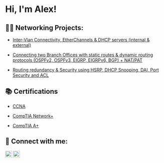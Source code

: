 <h1>Hi, I'm Alex!</h1>

<h2>👨‍💻 Networking Projects:</h2>

- [Inter-Vlan Connectivity, EtherChannels & DHCP servers (internal & external)](https://github.com/ConstantinAlexandruOneata/NetworkingProjects/blob/main/Inter-Vlan%20Connectivity%2C%20EtherChannels%20%26%20DHCP%20servers%20(internal%20%26%20external).md)

- [Connecting two Branch Offices with static routes & dynamic routing protocols (OSPFv2, OSPFv3, EIGRP, EIGRPv6, BGP) + NAT/PAT](https://github.com/ConstantinAlexandruOneata/NetworkingProjects/blob/main/Connecting%20two%20Branch%20Offices%20with%20static%20routes%20%26%20dynamic%20routing%20protocols%20(OSPFv2%2C%20OSPFv3%2C%20EIGRP%2C%20EIGRPv6%2C%20BGP)%20%2B%20NAT%5CPAT.md)

- [Routing redundancy & Security using HSRP, DHCP Snooping, DAI, Port Security and ACL](https://github.com/ConstantinAlexandruOneata/NetworkingProjects/blob/main/Routing%20redundancy%20%26%20Security%20using%20HSRP%2C%20DHCP%20Snooping%2C%20DAI%2C%20Port%20Security%20and%20ACL.md)


<h2>📚 Certifications </h2>

- [CCNA](https://cp.certmetrics.com/cisco/en/public/verify/credential/17853049fd8f4930a385decb3520225c)

- [CompTIA Network+](https://www.credly.com/badges/48853822-e36a-4d6c-89d8-26972c4dddd3)

- [CompTIA A+](https://www.credly.com/badges/d3ec815a-6f38-4d63-908b-794d99ee90f3)

<h2> 🤳 Connect with me:</h2>

[<img align="left" alt="AlexandruOneata | Facebook" width="22px" src="https://cdn.jsdelivr.net/npm/simple-icons@v3/icons/facebook.svg" />][Facebook]
[<img align="left" alt="AlexandruOneata | LinkedIn" width="22px" src="https://cdn.jsdelivr.net/npm/simple-icons@v3/icons/linkedin.svg" />][LinkedIn]

[Facebook]: https://www.facebook.com/alexandru.oneata01
[LinkedIn]: https://www.linkedin.com/in/alexandru-constantin-oneata-a6a1b9161/
